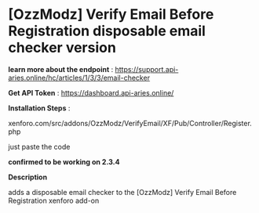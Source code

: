 # [OzzModz] Verify Email Before Registration disposable email checker version

**learn more about the endpoint** :
https://support.api-aries.online/hc/articles/1/3/3/email-checker

**Get API Token** :
https://dashboard.api-aries.online/

**Installation Steps** :

xenforo.com/src/addons/OzzModz/VerifyEmail/XF/Pub/Controller/Register.php

just paste the code

**confirmed to be working on 2.3.4** 

**Description** 

adds a disposable email checker to the [OzzModz] Verify Email Before Registration xenforo add-on
